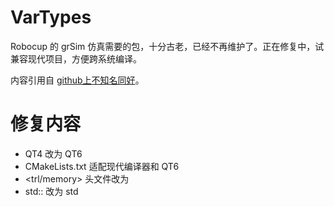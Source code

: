 # VarTypes

Robocup 的 grSim 仿真需要的包，十分古老，已经不再维护了。正在修复中，试兼容现代项目，方便跨系统编译。

内容引用自 [github上不知名同好](https://github.com/szi/vartypes")。


# 修复内容

- QT4 改为 QT6
- CMakeLists.txt 适配现代编译器和 QT6
- <trl/memory> 头文件改为 <memory>
- std:: 改为 std


